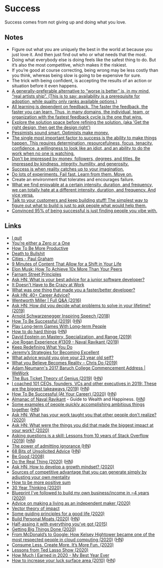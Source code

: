 # Success

Success comes from not giving up and doing what you love.

## Notes

- Figure out what you are uniquely the best in the world at because you just love it. And then just find out who or what needs that the most.
- Doing what everybody else is doing feels like the safest thing to do. But it’s also the most competitive, which makes it the riskiest.
- If you’re good at course correcting, being wrong may be less costly than you think, whereas being slow is going to be expensive for sure.
- The trick with being confident, is accepting the results of an action or situation before it even happens.
- [A generally-preferable alternative to “worse is better” is, in my mind, “real artists ship”. (This is to say: availability is a prerequisite for adoption, while quality only ranks available options.)](https://lobste.rs/s/qcglg2/worse_is_worse_2003)
- [All learning is dependent on feedback. The faster the feedback, the faster you can learn. Thus, in many domains, the individual, team, or organization with the fastest feedback cycle is the one that wins.](https://twitter.com/JamesClear/status/1084862272734937095)
- [Explore the solution space before refining the solution. (aka 'Get the right design, then get the design right')](https://twitter.com/destraynor/status/1087398748479733760)
- [Pessimists sound smart. Optimists make money.](https://twitter.com/patrickc/status/1263482890668503041)
- [The single most important factor to success is the ability to make things happen. This requires determination, resourcefulness, focus, tenacity, confidence, a willingness to look like an idiot, and an ability to do the work when no one is watching.](https://twitter.com/ShaneAParrish/status/1322967152434008064)
- [Don't be impressed by money, followers, degrees, and titles. Be impressed by kindness, integrity, humility, and generosity.](https://twitter.com/ProfFeynman/status/1330178700424458243)
- [Success is when reality catches up to your imagination.](https://twitter.com/katgleason/status/1353843174398156801)
- [Do lots of experiments. Fail fast. Learn from them. Move on.](https://twitter.com/vijaypande/status/1366566096476676096)
- Create an environment that tolerates and encourages failure.
- [What we find enjoyable at a certain intensity, duration, and frequency, we can totally hate at a different intensity, duration, and frequency. And vice versa.](https://twitter.com/dvassallo/status/1371714990642581510)
- [Talk to your customers and keep building stuff! The simplest way to figure out what to build is just to ask people what would help them.](https://twitter.com/stephzhan/status/1372251683879751683)
- [Convinced 95% of being successful is just finding people you vibe with.](https://twitter.com/lisawehden/status/1372037806734807040?s=28)

## Links

- [I quit](http://dariusforoux.com/i-quit/)
- [You’re either a Zero or a One](https://medium.com/@kitze/youre-either-a-zero-or-a-one-601e01128a3)
- [How To Be More Productive](https://www.youtube.com/watch?v=qP1AmDRhoas)
- [Death to Bullshit](http://deathtobullshit.com/)
- [Cities - Paul Graham](http://www.paulgraham.com/cities.html)
- [9 Minutes of Content That Allow for a Shift in Your Life](https://www.youtube.com/watch?v=CWUsnUgWzHg)
- [Elon Musk: How To Achieve 10x More Than Your Peers](https://www.youtube.com/watch?v=liJbB_0eCTo)
- [Farnam Street Principles](https://fs.blog/principles/)
- [Ask HN: What is your best advice for a junior software developer?](https://news.ycombinator.com/item?id=18128477)
- [It Doesn't Have to Be Crazy at Work](https://basecamp.com/books/calm)
- [What was one thing that made you a faster/better developer?](https://lobste.rs/s/evjmpy/what_was_one_thing_made_you_faster_better)
- [Ask HN: 40+ Career Advice?](https://news.ycombinator.com/item?id=18208076)
- [Wentworth Miller | Full Q&A (2016)](https://www.youtube.com/watch?v=TfWqONqTao4)
- [Ask HN: How did you decide what problems to solve in your lifetime? (2019)](https://news.ycombinator.com/item?id=18837334)
- [Arnold Schwarzenegger Inspiring Speech (2018)](https://www.youtube.com/watch?v=mNDA-o9yJNw)
- [How To Be Successful (2019)](http://blog.samaltman.com/how-to-be-successful) ([HN](https://news.ycombinator.com/item?id=18992914))
- [Play Long-term Games With Long-term People](https://startupboy.com/2019/03/19/long-term/)
- [How to do hard things](https://www.drmaciver.com/2019/05/how-to-do-hard-things/) ([HN](https://news.ycombinator.com/item?id=19955830))
- [David Epstein on Mastery, Specialization, and Range (2019)](https://overcast.fm/+JCRwsi4)
- [Joe Rogan Experience #1309 - Naval Ravikant (2019)](https://www.youtube.com/watch?v=3qHkcs3kG44)
- [Keep Redefining What You Do](https://nav.al/redefining)
- [Jeremy’s Strategies for Becoming Excellent](http://www.calnewport.com/blog/2011/12/23/flow-is-the-opiate-of-the-medicore-advice-on-getting-better-from-an-accomplished-piano-player/)
- [What advice would you give your 23 year old self?](https://twitter.com/TaelurAlexis/status/1159637380716027904)
- [What you Believe Becomes Reality – Chris Do (2019)](https://www.youtube.com/watch?v=f7T1Zs28Deo)
- [Adam Neumann's 2017 Baruch College Commencement Address | WeWork](https://www.youtube.com/watch?v=wX5tREnC-FE)
- [The Bus Ticket Theory of Genius (2019)](http://paulgraham.com/genius.html) ([HN](https://news.ycombinator.com/item?id=21613357))
- [I coached 101 CEOs, founders, VCs and other executives in 2019: These are the biggest takeaways (2019)](https://leowid.com/2019-2) ([HN](https://news.ycombinator.com/item?id=21882441))
- [How To Be Successful (At Your Career) (2020)](https://twitter.com/sama/status/1214274038933020672) ([HN](https://news.ycombinator.com/item?id=21974718))
- [Almanac of Naval Ravikant](https://www.navalmanack.com/) - Guide to Wealth and Happiness. ([HN](https://news.ycombinator.com/item?id=24611721))
- [Some examples of people quickly accomplishing ambitious things together](https://patrickcollison.com/fast) ([HN](https://news.ycombinator.com/item?id=21848860))
- [Ask HN: What has your work taught you that other people don't realize? (2020)](https://news.ycombinator.com/item?id=22018946)
- [Ask HN: What were the things you did that made the biggest impact at your work? (2020)](https://news.ycombinator.com/item?id=22210361)
- [Asking questions is a skill: Lessons from 10 years of Stack Overflow (2019)](https://blog.mattbierner.com/10-years-stack-overflow-learnings/) ([HN](https://news.ycombinator.com/item?id=21785584))
- [The power of admitting ignorance ](https://bastian.rieck.me/blog/posts/2020/power_of_admitting_ignorance/) ([HN](https://news.ycombinator.com/item?id=23041281))
- [68 Bits of Unsolicited Advice](https://kk.org/thetechnium/68-bits-of-unsolicited-advice/) ([HN](https://news.ycombinator.com/item?id=23015182))
- [Be Good (2008)](http://paulgraham.com/good.html)
- [Do the Real Thing (2020)](https://www.scotthyoung.com/blog/2020/05/04/do-the-real-thing/) ([HN](https://news.ycombinator.com/item?id=23582631))
- [Ask HN: How to develop a growth mindset? (2020)](https://news.ycombinator.com/item?id=23605790)
- [Sources of competitive advantage that you can generate simply by adjusting your own mentality](https://twitter.com/patio11/status/1275600252121133057)
- [How to be more positive sum](https://twitter.com/eriktorenberg/status/1105556875611795456)
- [30 Year Thinking (2020)](https://www.nateliason.com/blog/30-years)
- [Blueprint I've followed to build my own business/income in ~4 years (2020)](https://twitter.com/jdnoc/status/1291773397010087938)
- [Advice on making a living as an independent maker (2020)](https://twitter.com/adamwathan/status/1296447318074568704)
- [Vector theory of impact](https://twitter.com/sama/status/1297912739206242306)
- [Some guiding principles for a good life (2020)](https://twitter.com/Kpaxs/status/1300016373482106882)
- [Build Personal Moats (2020)](https://eriktorenberg.substack.com/p/build-personal-moats) ([HN](https://news.ycombinator.com/item?id=24538443))
- [Half-assing it with everything you've got (2015)](http://mindingourway.com/half-assing-it-with-everything-youve-got/)
- [Getting Big Things Done (2020)](http://brooker.co.za/blog/2020/10/19/big-changes.html)
- [From McDonald’s to Google: How Kelsey Hightower became one of the most respected people in cloud computing (2020)](https://www.protocol.com/kelsey-hightower-google-cloud) ([HN](https://news.ycombinator.com/item?id=24942908))
- [Consume Less. Create More. It’s More Fun. (2020)](https://telegra.ph/Consume-Less-Create-More-Its-More-Fun-12-04)
- [Lessons from Ted Lasso Show (2020)](https://twitter.com/Bosefina/status/1340753804808040448)
- [How Much I Earned in 2020 - My Best Year Ever](https://www.youtube.com/watch?v=VTTp5A-rSdc)
- [How to increase your luck surface area (2010)](https://www.codusoperandi.com/posts/increasing-your-luck-surface-area) ([HN](https://news.ycombinator.com/item?id=25968751))
